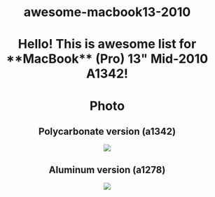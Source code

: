 <div align="center">
<h1> awesome-macbook13-2010 <h1>
Hello! This is awesome list for **MacBook** (Pro) 13" Mid-2010 A1342!

<h1> Photo </h1>

<h2> Polycarbonate version (a1342) </h2>

<div>
  <img src="https://cdsassets.apple.com/content/services/pub/image?productid=132896&size=240x240">
</div>

<h2> Aluminum version (a1278) </h2>

<div>
  <img src="https://cdsassets.apple.com/content/services/pub/image?productid=132826&size=240x240">
</div>

</div>
